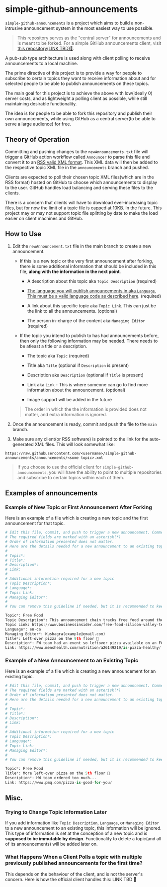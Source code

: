 # simple-github-announcements

`simple-github-announcements` is a project which aims to build a non-intrusive announcement system in the most easiest way to use possible.

> This repository serves as the "central server" for announcements and is meant to be forked. For a simple GitHub announcements client, visit [this repository(LINK TBD)🚧]().  

A pub-sub type architecture is used along with client polling to receive announcements to a local machine.

The prime directive of this project is to provide a way for people to subscribe to certain topics they want to receive information about and for selected people to be able to publish announcements on these topics.

The main goal for this project is to achieve the above with low(ideally 0) server costs, and as lightweight a polling client as possible, while still maintaining desirable functionality.

The idea is for people to be able to fork this repository and publish their own announcements, while using GitHub as a central server(to be able to serve a large audience) for free.

## Theory of Operation

Committing and pushing changes to the `newAnnouncements.txt` file will trigger a GitHub action workflow called `Announcer` to parse this file and convert it to an [RSS valid XML format](https://www.rssboard.org/rss-specification). This XML data will then be added to the respective topic XML file in the `announcements` branch and pushed.

Clients are expected to poll their chosen topic XML files(which are in the RSS format) hosted on GitHub to choose which announcements to display to the user. GitHub handles load balancing and serving these files to the clients.

There is a concern that clients will have to download ever-increasing topic files, but for now the limit of a topic file is capped at 10KB. In the future. This project may or may not support topic file splitting by date to make the load easier on client machines and GitHub.

## How to Use

1. Edit the `newAnnouncement.txt` file in the main branch to create a new announcement.

   * If this is a new topic or the very first announcement after forking, there is some additional information that should be included in this file, **along with the information in the next point**.

     * A description about this topic aka `Topic Description` (required)

     * [The language you will publish announcements in aka `Language`. This must be a valid language code as described here](https://www.rssboard.org/rss-language-codes). (required)

     * A link about this specific topic aka `Topic Link`. This can just be the link to all the announcements. (optional)

     * The person in-charge of the content aka `Managing Editor` (required)

   * If the topic you intend to publish to has had announcements before, then only the following information may be needed. There needs to be atleast a title or a description.

     * The topic aka `Topic` (required)

     * Title aka `Title` (optional if `Description` is present)

     * Description aka `Description` (optional if `Title` is present)

     * Link aka `Link` - This is where someone can go to find more information about the announcement. (optional)

     * Image support will be added in the future

    > The order in which the the information is provided does not matter, and extra information is ignored.

2. Once the announcement is ready, commit and push the file to the `main` branch.

3. Make sure any client(or RSS software) is pointed to the link for the auto-generated XML files. This will look somewhat like:
 

```
https://raw.githubusercontent.com/<username>/simple-github-announcements/announcements/<some topic>.xml
```

> If you choose to use the official client for `simple-github-announcements`, you will have the ability to point to multiple repositories and subscribe to certain topics within each of them.

## Examples of announcements

### Example of New Topic or First Announcement After Forking

Here is an example of a file which is creating a new topic and the first announcement for that topic.

```python
# Edit this file, commit, and push to trigger a new announcement. Comments start with #, so uncomment the relevant information.
# The required fields are marked with an asterisk(*)
# Order of information presented does not matter. 
# Here are the details needed for a new announcement to an existing topic:
# 
# Topic*:
# Title*:
# Description*:
# Link:
#
# Additional information required for a new topic
# Topic Description*:
# Language*:
# Topic Link:
# Managing Editor*:
#
# You can remove this guideline if needed, but it is recommended to keep it and just copy the above lines below

Topic*: Free Food
Topic Description*: This announcement chain tracks free food around the office.
Topic Link: https://www.businessinsider.com/free-food-silicon-valley-tech-employees-apple-google-facebook-2018-7
Language*: en-ca
Managing Editor*: Kushagra(example@email.com)
Title*: Left-over pizza on the 9th floor 🍕
Description*: FW team had an event so leftover pizza available on an FCFS basis
Link: https://www.menshealth.com/nutrition/a26149219/is-pizza-healthy/
```

### Example of a New Announcement to an Existing Topic

Here is an example of a file which is creating a new announcement for an existing topic.

```python
# Edit this file, commit, and push to trigger a new announcement. Comments start with #, so uncomment the relevant information.
# The required fields are marked with an asterisk(*)
# Order of information presented does not matter. 
# Here are the details needed for a new announcement to an existing topic:
# 
# Topic*:
# Title*:
# Description*:
# Link:
#
# Additional information required for a new topic
# Topic Description*:
# Language*:
# Topic Link:
# Managing Editor*:
#
# You can remove this guideline if needed, but it is recommended to keep it and just copy the above lines below

Topic*: Free Food
Title*: More left-over pizza on the 5th floor 🍕
Description*: HW team ordered too much...
Link: https://www.pmq.com/pizza-is-good-for-you/
```

## Misc.

### Trying to Change Topic Information Later

If you add information like `Topic Description`, `Language`, or `Managing Editor` to a new announcement to an existing topic, this information will be ignored. This type of information is set at the conception of a new topic and is **supposed to be immutable by design**. Functionality to delete a topic(and all of its announcements) will be added later on.

### What Happens When a Client Polls a topic with multiple previously published announcements for the first time?

This depends on the behaviour of the client, and is not the server's concern. Here is how the official client handles this: LINK TBD 🚧